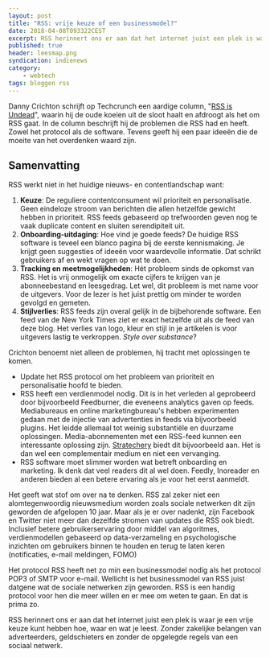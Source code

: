 ```yaml
---
layout: post
title: "RSS: vrije keuze of een businessmodel?"
date: 2018-04-08T093322CEST
excerpt: RSS herinnert ons er aan dat het internet juist een plek is waar je een vrije keuze kunt hebben hoe, waar en wat je leest. Zonder zakelijke belangen van adverteerders, geldschieters en zonder de opgelegde regels van een sociaal netwerk. 
published: true
header: leesmap.png
syndication: indienews
category: 
    - webtech
tags: bloggen rss
---
```


Danny Crichton schrijft op Techcrunch een aardige column, "[RSS is Undead](https://techcrunch.com/2018/04/07/rss-is-undead/)", waarin hij de oude koeien uit de sloot haalt en afdroogt als het om RSS gaat. In de column beschrijft hij de problemen die RSS had en heeft. Zowel het protocol als de software. Tevens geeft hij een paar ideeën die de moeite van het overdenken waard zijn. 

## Samenvatting
RSS werkt niet in het huidige nieuws- en contentlandschap want:

1. **Keuze**: De reguliere contentconsument wil prioriteit en personalisatie. Geen eindeloze stroom van berichten die allen hetzelfde gewicht hebben in prioriteit. RSS feeds gebaseerd op trefwoorden geven nog te vaak duplicate content en sluiten serendipiteit uit.
2. **Onboarding-uitdaging**: Hoe vind je goede feeds? De huidige RSS software is teveel een blanco pagina bij de eerste kennismaking. Je krijgt geen suggesties of ideeën voor waardevolle informatie. Dat schrikt gebruikers af en wekt vragen op wat te doen.
3. **Tracking en meetmogelijkheden**: Hét probleem sinds de opkomst van RSS. Het is vrij onmogelijk om exacte cijfers te krijgen van je abonneebestand en leesgedrag. Let wel, dit probleem is met name voor de uitgevers. Voor de lezer is het juist prettig om minder te worden gevolgd en gemeten.
4. **Stijlverlies**: RSS feeds zijn overal gelijk in de bijbehorende software. Een feed van de New York Times ziet er exact hetzelfde uit als de feed van deze blog. Het verlies van logo, kleur en stijl in je artikelen is voor uitgevers lastig te verkroppen. *Style over substance*?

Crichton benoemt niet alleen de problemen, hij tracht met oplossingen te komen. 

* Update het RSS protocol om het probleem van prioriteit en personalisatie hoofd te bieden. 
* RSS heeft een verdienmodel nodig. Dit is in het verleden al geprobeerd door bijvoorbeeld Feedburner, die eveneens analytics gaven op feeds. Mediabureaus en online marketingbureau's hebben experimenten gedaan met de injectie van advertenties in feeds via bijvoorbeeld plugins. Het leidde allemaal tot weinig substantiële en duurzame oplossingen. Media-abonnementen met een RSS-feed kunnen een interessante oplossing zijn. [Stratechery](https://stratechery.com/membership/) biedt dit bijvoorbeeld aan. Het is dan wel een complementair medium en niet een vervanging.
* RSS software moet slimmer worden wat betreft onboarding en marketing. Ik denk dat veel readers dit al wel doen. Feedly, Inoreader en anderen bieden al een betere ervaring als je voor het eerst aanmeldt.

Het geeft wat stof om over na te denken. RSS zal zeker niet een alomtegenwoordig nieuwsmedium worden zoals sociale netwerken dit zijn geworden de afgelopen 10 jaar. Maar als je er over nadenkt, zijn Facebook en Twitter niet meer dan dezelfde stromen van updates die RSS ook biedt. Inclusief betere gebruikerservaring door middel van algoritmes, verdienmodellen gebaseerd op data-verzameling en psychologische inzichten om gebruikers binnen te houden en terug te laten keren (notificaties, e-mail meldingen, FOMO)

Het protocol RSS heeft net zo min een businessmodel nodig als het protocol POP3 of SMTP voor e-mail. Wellicht is het businessmodel van RSS juist datgene wat de sociale netwerken zijn geworden. RSS is een handig protocol voor hen die meer willen en er mee om weten te gaan. En dat is prima zo. 

RSS herinnert ons er aan dat het internet juist een plek is waar je een vrije keuze kunt hebben hoe, waar en wat je leest. Zonder zakelijke belangen van adverteerders, geldschieters en zonder de opgelegde regels van een sociaal netwerk. 
